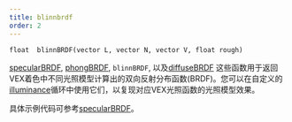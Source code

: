 ```yaml
---
title: blinnbrdf
order: 2
---
```


`float  blinnBRDF(vector L, vector N, vector V, float rough)`

[specularBRDF](specularBRDF.html "返回VEX着色中使用的不同光照模型计算出的BRDF值"), [phongBRDF](phongBRDF.html), `blinnBRDF`,
以及[diffuseBRDF](diffuseBRDF.html) 这些函数用于返回VEX着色中不同光照模型计算出的双向反射分布函数(BRDF)。您可以在自定义的[illuminance](/zh-cn/houdini-vex/shading-and-rendering/illuminance "遍历场景中的所有光源，为每个光源调用光照着色器来设置Cl和L全局变量")循环中使用它们，以复现对应VEX光照函数的光照模型效果。

具体示例代码可参考[specularBRDF](specularBRDF.html "返回VEX着色中使用的不同光照模型计算出的BRDF值")。
